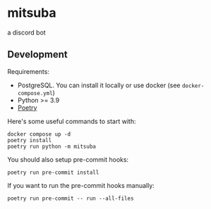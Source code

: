 # mitsuba

a discord bot

## Development

Requirements:
- PostgreSQL. You can install it locally or use docker (see `docker-compose.yml`)
- Python >= 3.9
- [Poetry](https://python-poetry.org/docs/#installation)

Here's some useful commands to start with:
```
docker compose up -d
poetry install
poetry run python -m mitsuba
```

You should also setup pre-commit hooks:
```
poetry run pre-commit install
```

If you want to run the pre-commit hooks manually:
```
poetry run pre-commit -- run --all-files
```
